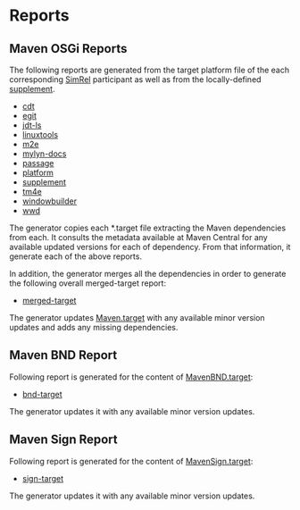 # Reports


## Maven OSGi Reports

The following reports are generated from the target platform file of the each corresponding [SimRel](https://ci.eclipse.org/simrel/) participant
as well as from the locally-defined [supplement](../maven-osgi/tp/other/MavenSupplement.target).

<!-- maven-osgi -->

- [cdt](maven-osgi/cdt/REPORT.md)
- [egit](maven-osgi/egit/REPORT.md)
- [jdt-ls](maven-osgi/jdt-ls/REPORT.md)
- [linuxtools](maven-osgi/linuxtools/REPORT.md)
- [m2e](maven-osgi/m2e/REPORT.md)
- [mylyn-docs](maven-osgi/mylyn-docs/REPORT.md)
- [passage](maven-osgi/passage/REPORT.md)
- [platform](maven-osgi/platform/REPORT.md)
- [supplement](maven-osgi/supplement/REPORT.md)
- [tm4e](maven-osgi/tm4e/REPORT.md)
- [windowbuilder](maven-osgi/windowbuilder/REPORT.md)
- [wwd](maven-osgi/wwd/REPORT.md)

<!-- maven-osgi -->

The generator copies each *.target file extracting the Maven dependencies from each.
It consults the metadata available at Maven Central for any available updated versions for each of dependency.
From that information, it generate each of the above reports.

In addition, the generator merges all the dependencies in order to generate the following overall merged-target report:

- [merged-target](maven-osgi/merged-target/REPORT.md)

The generator updates [Maven.target](../maven-osgi/tp/Maven.target) with any available minor version updates and adds any missing dependencies.


## Maven BND Report

Following report is generated for the content of [MavenBND.target](../maven-bnd/tp/MavenBND.target):

- [bnd-target](maven-bnd/merged-target/REPORT.md)

The generator updates it with any available minor version updates.

## Maven Sign Report

Following report is generated for the content of [MavenSign.target](../maven-sign/tp/MavenSign.target):

- [sign-target](maven-sign/merged-target/REPORT.md)

The generator updates it with any available minor version updates.

